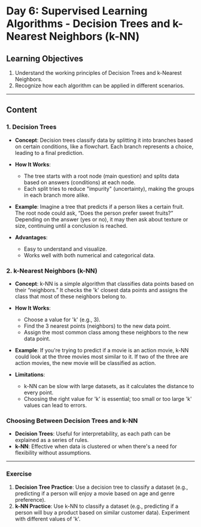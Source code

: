 
# Day 6: Supervised Learning Algorithms - Decision Trees and k-Nearest Neighbors (k-NN)

## Learning Objectives
1. Understand the working principles of Decision Trees and k-Nearest Neighbors.
2. Recognize how each algorithm can be applied in different scenarios.

---

## Content

### 1. Decision Trees
- **Concept**: Decision trees classify data by splitting it into branches based on certain conditions, like a flowchart. Each branch represents a choice, leading to a final prediction.

- **How It Works**:
  - The tree starts with a root node (main question) and splits data based on answers (conditions) at each node.
  - Each split tries to reduce "impurity" (uncertainty), making the groups in each branch more alike.

- **Example**: Imagine a tree that predicts if a person likes a certain fruit. The root node could ask, “Does the person prefer sweet fruits?” Depending on the answer (yes or no), it may then ask about texture or size, continuing until a conclusion is reached.

- **Advantages**:
  - Easy to understand and visualize.
  - Works well with both numerical and categorical data.

### 2. k-Nearest Neighbors (k-NN)
- **Concept**: k-NN is a simple algorithm that classifies data points based on their “neighbors.” It checks the 'k' closest data points and assigns the class that most of these neighbors belong to.

- **How It Works**:
  - Choose a value for 'k' (e.g., 3).
  - Find the 3 nearest points (neighbors) to the new data point.
  - Assign the most common class among these neighbors to the new data point.

- **Example**: If you're trying to predict if a movie is an action movie, k-NN could look at the three movies most similar to it. If two of the three are action movies, the new movie will be classified as action.

- **Limitations**:
  - k-NN can be slow with large datasets, as it calculates the distance to every point.
  - Choosing the right value for 'k' is essential; too small or too large 'k' values can lead to errors.

### Choosing Between Decision Trees and k-NN
- **Decision Trees**: Useful for interpretability, as each path can be explained as a series of rules.
- **k-NN**: Effective when data is clustered or when there's a need for flexibility without assumptions.

---

### Exercise
1. **Decision Tree Practice**: Use a decision tree to classify a dataset (e.g., predicting if a person will enjoy a movie based on age and genre preference).
2. **k-NN Practice**: Use k-NN to classify a dataset (e.g., predicting if a person will buy a product based on similar customer data). Experiment with different values of 'k'.
